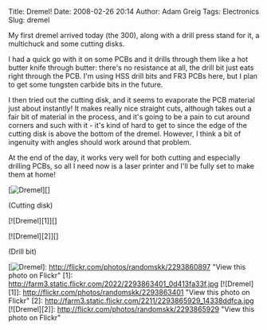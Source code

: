 Title: Dremel!
Date: 2008-02-26 20:14
Author: Adam Greig
Tags: Electronics
Slug: dremel

My first dremel arrived today (the 300), along with a drill press stand
for it, a multichuck and some cutting disks.

I had a quick go with it on some PCBs and it drills through them like a
hot butter knife through butter: there's no resistance at all, the drill
bit just eats right through the PCB. I'm using HSS drill bits and FR3
PCBs here, but I plan to get some tungsten carbide bits in the future.

I then tried out the cutting disk, and it seems to evaporate the PCB
material just about instantly! It makes really nice straight cuts,
although takes out a fair bit of material in the process, and it's going
to be a pain to cut around corners and such with it - it's kind of hard
to get to since the edge of the cutting disk is above the bottom of the
dremel. However, I think a bit of ingenuity with angles should work
around that problem.

At the end of the day, it works very well for both cutting and
especially drilling PCBs, so all I need now is a laser printer and I'll
be fully set to make them at home!

[![Dremel][]][]

(Cutting disk)

[![Dremel][1]][]

[![Dremel][2]][]

(Drill bit)

  [Dremel]: http://farm4.static.flickr.com/3109/2293860897_5876cd5eab.jpg
  [![Dremel][]]: http://flickr.com/photos/randomskk/2293860897
    "View this photo on Flickr"
  [1]: http://farm3.static.flickr.com/2022/2293863401_0d413fa33f.jpg
  [![Dremel][1]]: http://flickr.com/photos/randomskk/2293863401
    "View this photo on Flickr"
  [2]: http://farm3.static.flickr.com/2211/2293865929_14338ddfca.jpg
  [![Dremel][2]]: http://flickr.com/photos/randomskk/2293865929
    "View this photo on Flickr"
